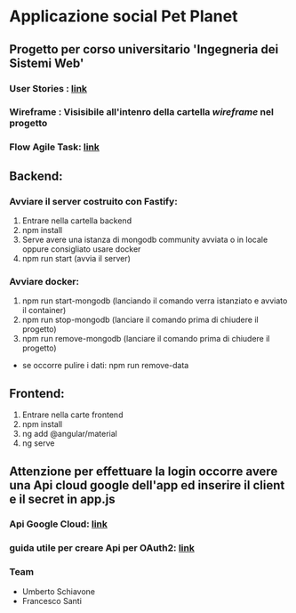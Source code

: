 # Applicazione social Pet Planet

## Progetto per corso universitario 'Ingegneria dei Sistemi Web'

### User Stories : [link](https://docs.google.com/spreadsheets/d/1G9oLz_bKWgwMbyfGtw65hdhxsh4LwvkI_dvgdrF2wcg/edit?usp=sharing)

### Wireframe : Visisibile all'intenro della cartella *wireframe* nel progetto

### Flow Agile Task: [link](https://github.com/users/FrancescoSanti96/projects/6)



## Backend:
### Avviare il server costruito con Fastify:
1. Entrare nella cartella backend
2. npm install
3. Serve avere una istanza di mongodb community avviata o in locale oppure consigliato usare docker
4. npm run start (avvia il server)

### Avviare docker:
1. npm run start-mongodb (lanciando il comando verra istanziato e avviato il container)
2. npm run stop-mongodb (lanciare il comando prima di chiudere il progetto)
3. npm run remove-mongodb (lanciare il comando prima di chiudere il progetto)
- se occorre pulire i dati: npm run remove-data


## Frontend:
1. Entrare nella carte frontend
2. npm install
3. ng add @angular/material
4. ng serve


## Attenzione per effettuare la login occorre avere una Api cloud google dell'app ed inserire il client e il secret in app.js
### Api Google Cloud: [link](https://cloud.google.com/apis?hl=it)
### guida utile per creare Api per OAuth2: [link](https://dev.to/fozooni/google-oauth2-with-fastify-typescript-from-scratch-1a57)

### Team
- Umberto Schiavone
- Francesco Santi

